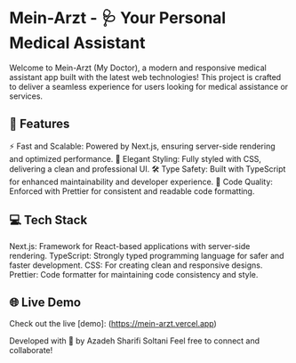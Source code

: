 # Mein-Arzt - 🩺 Your Personal Medical Assistant

Welcome to Mein-Arzt (My Doctor), a modern and responsive medical assistant app built with the latest web technologies! This project is crafted to deliver a seamless experience for users looking for medical assistance or services.

## 🌟 Features

⚡ Fast and Scalable: Powered by Next.js, ensuring server-side rendering and optimized performance.
🎨 Elegant Styling: Fully styled with CSS, delivering a clean and professional UI.
🛠️ Type Safety: Built with TypeScript for enhanced maintainability and developer experience.
🧹 Code Quality: Enforced with Prettier for consistent and readable code formatting.

## 💻 Tech Stack

Next.js: Framework for React-based applications with server-side rendering.
TypeScript: Strongly typed programming language for safer and faster development.
CSS: For creating clean and responsive designs.
Prettier: Code formatter for maintaining code consistency and style.

## 🌐 Live Demo

Check out the live [demo]: (https://mein-arzt.vercel.app)

Developed with 🌻 by Azadeh Sharifi Soltani
Feel free to connect and collaborate!
